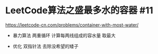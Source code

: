 # LeetCode算法之盛最多水的容器 #11
https://leetcode-cn.com/problems/container-with-most-water/


- 暴力算法
    两重循环  计算每两线组成的容水量 取最大

- 优化
    双指针法
    去除没希望的矮子
